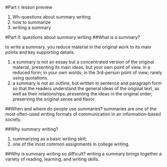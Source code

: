 #Part I: lesson preview
1. Wh-questions about summary writing
1. how to summarize
1. writing a summary

#Part II: questions about summary writing
##What is a summary?

to write a summary, you reduce material in the original work to its main points and key supporting details.

1. a summary is not an essay but a concentrated version of the original material, presenting its main ideas, but your own point of view. in a reduced form; in your own words; in the 3rd-person point of view; rarely using quotations.
1. a summary is not an outline, but written in sentence and paragraph form so that the readers understand the general ideas of the original text, as well as their relationships. presenting the ideas in the original order;  preserving the original sense and flavor

##When and where do people use summaries?
summaries are one of the most often-used writing formats of communication in an information-based society.

##Why summary writing?
1. summarizing as a basic writing skill;
1. one of the most common assignments in college writing.

##Why is summary writing so difficult?
writing a summary brings together a variety of reading, learning, and writing skills.
